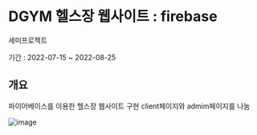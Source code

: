 # DGYM 헬스장 웹사이트 : firebase
세미프로젝트

기간 : 2022-07-15 ~ 2022-08-25

## 개요
파이어베이스를 이용한 헬스장 웹사이트 구현
client페이지와 admim페이지를 나눔


![image](https://user-images.githubusercontent.com/98031858/187029163-ac81011b-ced9-45b3-9eb1-b5617501931c.png)
